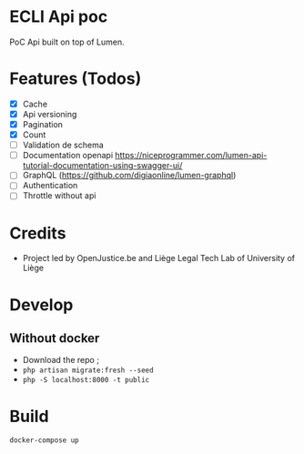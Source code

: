 # ECLI Api poc

PoC Api built on top of Lumen.

# Features (Todos)
- [x] Cache
- [x] Api versioning
- [x] Pagination
- [x] Count
- [ ] Validation de schema
- [ ] Documentation openapi https://niceprogrammer.com/lumen-api-tutorial-documentation-using-swagger-ui/
- [ ] GraphQL (https://github.com/digiaonline/lumen-graphql)
- [ ] Authentication
- [ ] Throttle without api

# Credits
- Project led by OpenJustice.be and Liège Legal Tech Lab of University of Liège

# Develop
## Without docker
- Download the repo ;
- `php artisan migrate:fresh --seed`
- `php -S localhost:8000 -t public`


# Build
```docker-compose up```